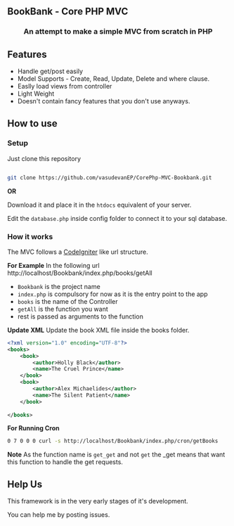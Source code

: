 ## BookBank - Core PHP MVC
<h3 align="center">An attempt to make a simple MVC from scratch in PHP</h3>


## Features 

- Handle get/post easily
- Model Supports - Create, Read, Update, Delete and where clause.
- Easlly load views from controller
- Light Weight
- Doesn't contain fancy features that you don't use anyways.

## How to use

### Setup
Just clone this repository
```sh

git clone https://github.com/vasudevanEP/CorePhp-MVC-Bookbank.git

```
**OR**

Download it and place it in the `htdocs` equivalent of your server.

Edit the `database.php` inside config folder to connect it to your sql database.



### How it works
The MVC follows a [CodeIgniter](https://codeigniter.com/) like url structure.

**For Example**
In the following url
http://localhost/Bookbank/index.php/books/getAll

- `Bookbank` is the project name
- `index.php` is compulsory for now as it is the entry point to the app
- `books` is the name of the Controller 
- `getAll` is the function you want
- rest is passed as arguments to the function

**Update XML**
Update the book XML file inside the books folder.
```xml
<?xml version="1.0" encoding="UTF-8"?>
<books>
    <book>
        <author>Holly Black</author>
        <name>The Cruel Prince</name>
    </book>
    <book>
        <author>Alex Michaelides</author>
        <name>The Silent Patient</name>
    </book>
       
</books>

```

**For Running Cron**
```sh
0 7 0 0 0 curl -s http://localhost/Bookbank/index.php/cron/getBooks
```

**Note**
As the function name is `get_get` and not `get` the \_get means that want this function to handle the get requests.


## Help Us

This framework is in the very early stages of it's development.

You can help me by posting issues.